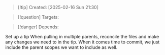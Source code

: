 
>[!tip] Created: [2025-02-16 Sun 21:30]

>[!question] Targets: 

>[!danger] Depends: 

Set up a tip
When pulling in multiple parents, reconcile the files and make any changes we need to in the tip.
When it comes time to commit, we just include the parent scopes we want to include as well.